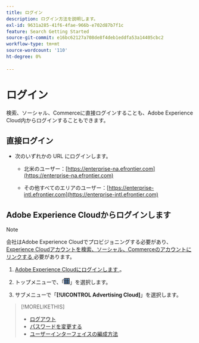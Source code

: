 ```yaml
---
title: ログイン
description: ログイン方法を説明します。
exl-id: 9631a285-41f6-4fae-966b-e702d87b7f1c
feature: Search Getting Started
source-git-commit: e16bc62127a708de8f4deb1eddfa53a14405cbc2
workflow-type: tm+mt
source-wordcount: '110'
ht-degree: 0%

---
```


# ログイン

検索、ソーシャル、Commerceに直接ログインすることも、Adobe Experience Cloud内からログインすることもできます。

## 直接ログイン

* 次のいずれかの URL にログインします。

   * 北米のユーザー：[https://enterprise-na.efrontier.com](https://enterprise-na.efrontier.com)

   * その他すべてのエリアのユーザー：[https://enterprise-intl.efrontier.com](https://enterprise-intl.efrontier.com)

## Adobe Experience Cloudからログインします

>[!NOTE]
>
>会社はAdobe Experience Cloudでプロビジョニングする必要があり、[Experience Cloudアカウントを検索、ソーシャル、Commerceのアカウントにリンクする ](https://experiencecloud.adobe.com/resources/help/ja_JP/mcloud/organizations.html) 必要があります。

1. [Adobe Experience Cloudにログインします ](https://experienceleague.adobe.com/docs/core-services/interface/experience-cloud.html?lang=ja#signin)。

1. トップメニューで、「![ ソリューションセレクター ](/help/search-social-commerce/assets/menu-icon.png " ソリューションセレクター ")」を選択します。

1. サブメニューで「**[!UICONTROL Advertising Cloud]**」を選択します。

>[!MORELIKETHIS]
>
>* [ ログアウト ](log-out.md)
>* [ パスワードを変更する ](/help/search-social-commerce/tools/password-change.md)
>* [ ユーザーインターフェイスの編成方法 ](user-interface.md)
